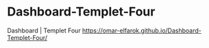 # Dashboard-Templet-Four
Dashboard | Templet Four
https://omar-elfarok.github.io/Dashboard-Templet-Four/
